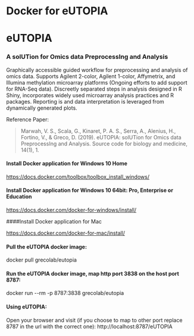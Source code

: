 Docker for eUTOPIA
=======================

# eUTOPIA
### A solUTion for Omics data PreprocessIng and Analysis

Graphically accessible guided workflow for preprocessing and analysis of omics data. Supports Agilent 2-color, Agilent 1-color, Affymetrix, and Illumina methylation microarray platforms (Ongoing efforts to add support for RNA-Seq data). Discreetly separated steps in analysis designed in R Shiny, incorporates widely used microarray analysis practices and R packages. Reporting is and data interpretation is leveraged from dynamically generated plots.

Reference Paper:
> Marwah, V. S., Scala, G., Kinaret, P. A. S., Serra, A., Alenius, H., Fortino, V., & Greco, D. (2019). eUTOPIA: solUTion for Omics data PreprocessIng and Analysis. Source code for biology and medicine, 14(1), 1.

#### Install Docker application for Windows 10 Home

https://docs.docker.com/toolbox/toolbox_install_windows/

#### Install Docker application for Windows 10 64bit: Pro, Enterprise or Education

https://docs.docker.com/docker-for-windows/install/

####Install Docker application for Mac

https://docs.docker.com/docker-for-mac/install/

#### Pull the eUTOPIA docker image:

docker pull grecolab/eutopia

#### Run the eUTOPIA docker image, map http port 3838 on the host port 8787:

docker run --rm -p 8787:3838 grecolab/eutopia

#### Using eUTOPIA:

Open your browser and visit (if you choose to map to other port replace 8787 in the url with the correct one): http://localhost:8787/eUTOPIA

